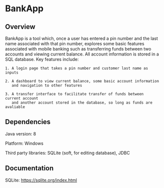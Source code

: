 # BankApp

## Overview

BankApp is a tool which, once a user has entered a pin number and the last name associated with that pin number, explores some basic features associated with mobile banking such as transferring funds between two accounts and viewing current balance. All account information is stored in a SQL database. Key features include:

    1. A login page that takes a pin number and customer last name as inputs

    2. A dashboard to view current balance, some basic account information 
       and navigation to other features

    3. A transfer interface to facilitate transfer of funds between current account 
       and another account stored in the database, so long as funds are avaliable

## Dependencies

Java version: 8

Platform: Windows

Third party libraries: SQLite (soft, for editing database), JDBC

## Documentation

SQLite: https://sqlite.org/index.html

